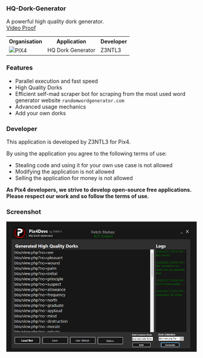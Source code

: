 

### HQ-Dork-Generator
A powerful high quality dork generator.<br>
<a href="https://www.youtube.com/watch?v=s-ZQbZQjblE"> Video Proof</a><br>

<table><tr><th>Organisation</th><th>Application</th><th>Developer</th></tr><tr><td><img src="https://media.discordapp.net/attachments/956310840464773200/968964843333877830/logopix4.png" width="20">PIX4</td><td>HQ Dork Generator</td><td>Z3NTL3</td></tr></table>

### Features
- Parallel execution and fast speed
- High Quality Dorks
- Efficient self-mad scraper bot for scraping from the most used word generator website ``randomwordgenerator.com``
- Advanced usage mechanics
- Add your own dorks

### Developer
This application is developed by Z3NTL3 for Pix4.

By using the application you agree to the following terms of use:
- Stealing code and using it for your own use case is not allowed
- Modifying the application is not allowed
- Selling the application for money is not allowed

**As Pix4 developers, we strive to develop open-source free applications. Please respect our work and so follow the terms of use.**

### Screenshot
<img src="pix4app.png">
